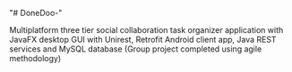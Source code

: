 "# DoneDoo-" 

Multiplatform three tier social collaboration task organizer application
with JavaFX desktop GUI with Unirest, Retrofit Android client app,
Java REST services and MySQL database (Group project completed using agile methodology)

